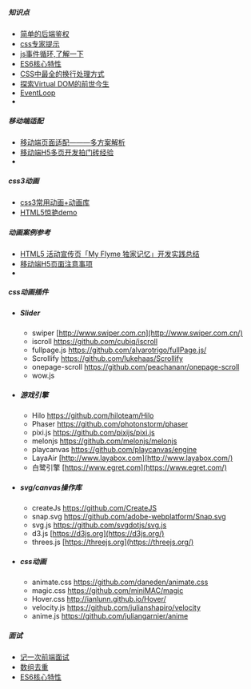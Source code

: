 ##### 知识点

* [简单的后端鉴权](https://bengbu-yuezhang.github.io/2018/05/19/Authentication)
* [css专家提示](https://juejin.im/post/5aff9631f265da0b814bcfd9)
* [js事件循环,了解一下](https://juejin.im/post/5ae292246fb9a07ac76e8900)
* [ES6核心特性](https://juejin.im/post/5b037b536fb9a07aa9260b39)
* [CSS中最全的换行处理方式](http://www.w3cplus.com/css/where-lines-break-is-complicated-heres-all-the-related-css-and-html.html)
* [探索Virtual DOM的前世今生](https://juejin.im/post/5b0638a9f265da0db53bbb6d)
* [EventLoop](https://juejin.im/post/5b06ab416fb9a07a9919413d)
* 





##### 移动端适配

* [移动端页面适配———多方案解析](https://www.jianshu.com/p/3b45aa981e77)
* [移动端H5多页开发拍门砖经验](https://juejin.im/post/5b03b2ee5188254284525e87)
* 



##### css3动画

* [css3常用动画+动画库](https://www.cnblogs.com/starof/p/4968769.html)
* [HTML5惊艳demo](https://www.zhihu.com/question/24398907)



##### 动画案例参考

* [HTML5 活动宣传页「My Flyme 独家记忆」开发实践总结](https://lzw.me/a/h5-myflyme.html)
* [移动端H5页面注意事项](https://www.jianshu.com/p/e95824e8fe13)
* 





##### css动画插件

* ##### Slider

  * swiper [http://www.swiper.com.cn](http://www.swiper.com.cn/)
  * iscroll <https://github.com/cubiq/iscroll>
  * fullpage.js <https://github.com/alvarotrigo/fullPage.js/>
  * Scrollify <https://github.com/lukehaas/Scrollify>
  * onepage-scroll <https://github.com/peachananr/onepage-scroll>
  * wow.js

* ##### 游戏引擎

  * Hilo <https://github.com/hiloteam/Hilo>
  * Phaser <https://github.com/photonstorm/phaser>
  * pixi.js <https://github.com/pixijs/pixi.js>
  * melonjs <https://github.com/melonjs/melonjs>
  * playcanvas <https://github.com/playcanvas/engine>
  * LayaAir [http://www.layabox.com](http://www.layabox.com/)
  * 白鹭引擎 [https://www.egret.com](https://www.egret.com/)

* ##### svg/canvas操作库

  * createJs <https://github.com/CreateJS>
  * snap.svg <https://github.com/adobe-webplatform/Snap.svg>
  * svg.js <https://github.com/svgdotjs/svg.js>
  * d3.js [https://d3js.org](https://d3js.org/)
  * threes.js [https://threejs.org](https://threejs.org/)

* ##### css动画

  * animate.css <https://github.com/daneden/animate.css>
  * magic.css <https://github.com/miniMAC/magic>
  * Hover.css <http://ianlunn.github.io/Hover/>
  * velocity.js <https://github.com/julianshapiro/velocity>
  * anime.js <https://github.com/juliangarnier/anime>



##### 面试

* [记一次前端面试](https://juejin.im/post/5b003f766fb9a07a9f01d159)
* [数组去重](https://juejin.im/post/5b0284ac51882542ad774c45)
* [ES6核心特性](https://juejin.im/post/5b037b536fb9a07aa9260b39)

